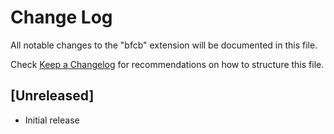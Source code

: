 # Change Log

All notable changes to the "bfcb" extension will be documented in this file.

Check [Keep a Changelog](http://keepachangelog.com/) for recommendations on how to structure this file.

## [Unreleased]

- Initial release